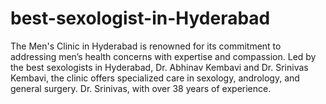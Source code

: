 # best-sexologist-in-Hyderabad
The Men's Clinic in Hyderabad is renowned for its commitment to addressing men’s health concerns with expertise and compassion. Led by the best sexologists in Hyderabad, Dr. Abhinav Kembavi and Dr. Srinivas Kembavi, the clinic offers specialized care in sexology, andrology, and general surgery. Dr. Srinivas, with over 38 years of experience.
